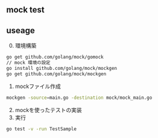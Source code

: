 ## mock test

## useage
0. 環境構築
~~~bash
go get github.com/golang/mock/gomock
// mock 環境の設定
go install github.com/golang/mock/mockgen
go get github.com/golang/mock/mockgen
~~~
1. mockファイル作成
~~~zsh
mockgen -source=main.go -destination mock/mock_main.go
~~~
2. mockを使ったテストの実装
3. 実行
~~~zsh
go test -v -run TestSample
~~~
